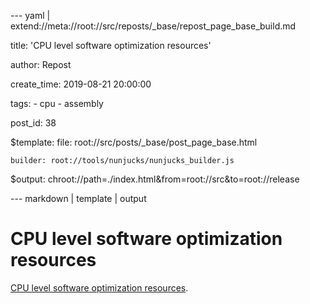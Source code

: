 --- yaml | extend://meta://root://src/reposts/_base/repost_page_base_build.md

title: 'CPU level software optimization resources'

author: Repost

create_time: 2019-08-21 20:00:00

tags:
    - cpu
    - assembly

post_id: 38

$template:
    file: root://src/posts/_base/post_page_base.html

    builder: root://tools/nunjucks/nunjucks_builder.js

$output: chroot://path=./index.html&from=root://src&to=root://release

--- markdown | template | output
# CPU level software optimization resources
[CPU level software optimization resources](https://www.agner.org/optimize/).
